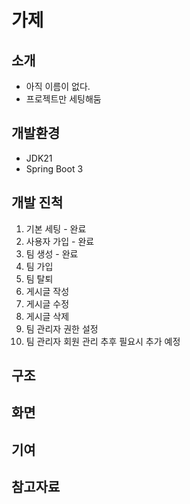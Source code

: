 # 가제

## 소개

- 아직 이름이 없다.
- 프로젝트만 세팅해둠

## 개발환경
- JDK21
- Spring Boot 3

## 개발 진척
1. 기본 세팅 - 완료
2. 사용자 가입 - 완료
3. 팀 생성 - 완료
4. 팀 가입
5. 팀 탈퇴
6. 게시글 작성
7. 게시글 수정
8. 게시글 삭제
9. 팀 관리자 권한 설정
10. 팀 관리자 회원 관리
추후 필요시 추가 예정
## 구조

## 화면

## 기여

## 참고자료
